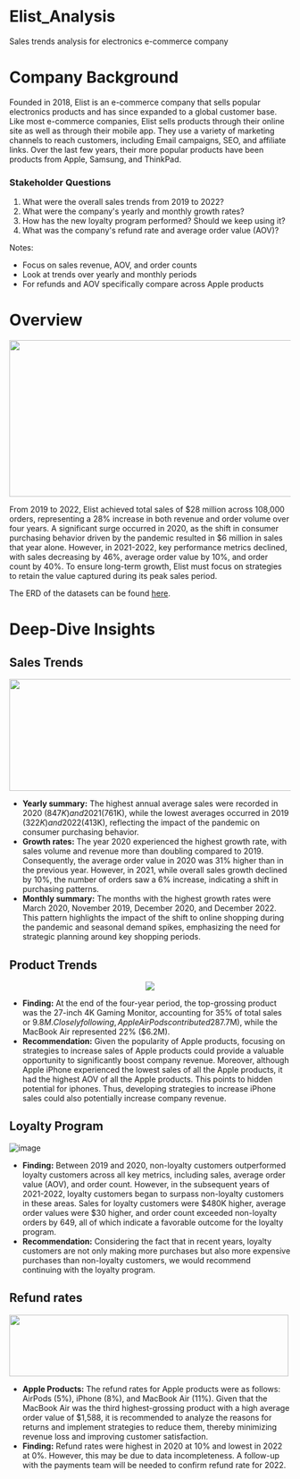# Elist_Analysis
Sales trends analysis for electronics e-commerce company

# Company Background
Founded in 2018, Elist is an e-commerce company that sells popular electronics products and has since expanded to a global customer base. Like most e-commerce companies, Elist sells products through their online site as well as through their mobile app. They use a variety of marketing channels to reach customers, including Email campaigns, SEO, and affiliate links. Over the last few years, their more popular products have been products from Apple, Samsung, and ThinkPad.

### Stakeholder Questions

1. What were the overall sales trends from 2019 to 2022?
2. What were the company's yearly and monthly growth rates?
3. How has the new loyalty program performed? Should we keep using it?
4. What was the company's refund rate and average order value (AOV)?

Notes:
- Focus on sales revenue, AOV, and order counts
- Look at trends over yearly and monthly periods
- For refunds and AOV specifically compare across Apple products

# Overview
<img src="https://github.com/user-attachments/assets/8442df55-6164-4313-a358-bdd2cfea50c7" width="700" height="280"/>

From 2019 to 2022, Elist achieved total sales of $28 million across 108,000 orders, representing a 28% increase in both revenue and order volume over four years. A significant surge occurred in 2020, as the shift in consumer purchasing behavior driven by the pandemic resulted in $6 million in sales that year alone. However, in 2021-2022, key performance metrics declined, with sales decreasing by 46%, average order value by 10%, and order count by 40%. To ensure long-term growth, Elist must focus on strategies to retain the value captured during its peak sales period.

The ERD of the datasets can be found [here](https://github.com/huizliang/Elist_Analysis/blob/main/Elist_ERD.png).

# Deep-Dive Insights

## Sales Trends
<img src="https://github.com/user-attachments/assets/b9e58113-4c86-4b5d-a131-c505315466d7" width="900" height="200"/>


- **Yearly summary:** The highest annual average sales were recorded in 2020 ($847K) and 2021 ($761K), while the lowest averages occurred in 2019 ($322K) and 2022 ($413K), reflecting the impact of the pandemic on consumer purchasing behavior.
- **Growth rates:** The year 2020 experienced the highest growth rate, with sales volume and revenue more than doubling compared to 2019. Consequently, the average order value in 2020 was 31% higher than in the previous year. However, in 2021, while overall sales growth declined by 10%, the number of orders saw a 6% increase, indicating a shift in purchasing patterns.
- **Monthly summary:** The months with the highest growth rates were March 2020, November 2019, December 2020, and December 2022. This pattern highlights the impact of the shift to online shopping during the pandemic and seasonal demand spikes, emphasizing the need for strategic planning around key shopping periods.

## Product Trends

<div align="center"> <img src="https://github.com/user-attachments/assets/4e71df45-16d5-464a-9afb-e2ddd3a360cd"/> </div>

- **Finding:** At the end of the four-year period, the top-grossing product was the 27-inch 4K Gaming Monitor, accounting for 35% of total sales or $9.8M. Closely following, Apple AirPods contributed 28% of sales ($7.7M), while the MacBook Air represented 22% ($6.2M).
- **Recommendation:** Given the popularity of Apple products, focusing on strategies to increase sales of Apple products could provide a valuable opportunity to significantly boost company revenue. Moreover, although Apple iPhone experienced the lowest sales of all the Apple products, it had the highest AOV of all the Apple products. This points to hidden potential for iphones. Thus, developing strategies to increase iPhone sales could also potentially increase company revenue.

## Loyalty Program
![image](https://github.com/user-attachments/assets/6a07e404-5f93-41a1-926d-1df743c39e80)




- **Finding:** Between 2019 and 2020, non-loyalty customers outperformed loyalty customers across all key metrics, including sales, average order value (AOV), and order count. However, in the subsequent years of 2021-2022, loyalty customers began to surpass non-loyalty customers in these areas. Sales for loyalty customers were $480K higher, average order values were $30 higher, and order count exceeded non-loyalty orders by 649, all of which indicate a favorable outcome for the loyalty program.
- **Recommendation:** Considering the fact that in recent years, loyalty customers are not only making more purchases but also more expensive purchases than non-loyalty customers, we would recommend continuing with the loyalty program. 

## Refund rates

<img src="https://github.com/user-attachments/assets/1fd03764-c500-400c-a84b-0b9a470c7cfa" width="500" height="110"/>

- **Apple Products:** 
The refund rates for Apple products were as follows: AirPods (5%), iPhone (8%), and MacBook Air (11%). Given that the MacBook Air was the third highest-grossing product with a high average order value of $1,588, it is recommended to analyze the reasons for returns and implement strategies to reduce them, thereby minimizing revenue loss and improving customer satisfaction.
- **Finding:** Refund rates were highest in 2020 at 10% and lowest in 2022 at 0%. However, this may be due to data incompleteness. A follow-up with the payments team will be needed to confirm refund rate for 2022.

